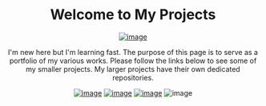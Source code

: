 <div align="center">
  
# Welcome to My Projects

[![image](https://img.shields.io/badge/-LinkedIn-0077B5?style=for-the-badge&logo=linkedin&labelColor=0077B5)](https://fi.linkedin.com/in/charles-rambo?trk=profile-badge)

I'm new here but I'm learning fast. The purpose of this page is to serve as a portfolio of my various works. Please follow the links below to see some of my smaller projects. My larger projects have their own dedicated repositories.

[![image](https://img.shields.io/badge/-Python-3776AB?style=for-the-badge&logo=Python&logoColor=white)](https://github.com/fizixmastr/Miscellaneous-Python-Projects) [![image](https://img.shields.io/badge/-mathematica-DD1100?style=for-the-badge&logo=wolfram-mathematica&logoColor=white)](https://github.com/fizixmastr/Miscellaneous-Mathematica-Projects) [![image](https://img.shields.io/badge/-Matlab-0076A8?style=for-the-badge&logo=mathworks&logoColor=white)](https://github.com/fizixmastr/Miscellaneous-MATLAB-Projects) ![image](https://img.shields.io/badge/-latex-008080?style=for-the-badge&logo=latex&logoColor=white)

</div>

<!--
**fizixmastr/fizixmastr** is a ✨ _special_ ✨ repository because its `README.md` (this file) appears on your GitHub profile.



Here are some ideas to get you started:

- 🔭 I’m currently working on ...
- 🌱 I’m currently learning ...
- 👯 I’m looking to collaborate on ...
- 🤔 I’m looking for help with ...
- 💬 Ask me about ...
- 📫 How to reach me: ...
- 😄 Pronouns: ...
- ⚡ Fun fact: ...
-->

